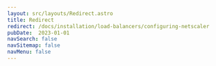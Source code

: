 ```yaml
---
layout: src/layouts/Redirect.astro
title: Redirect
redirect: /docs/installation/load-balancers/configuring-netscaler
pubDate:  2023-01-01
navSearch: false
navSitemap: false
navMenu: false
---
```

